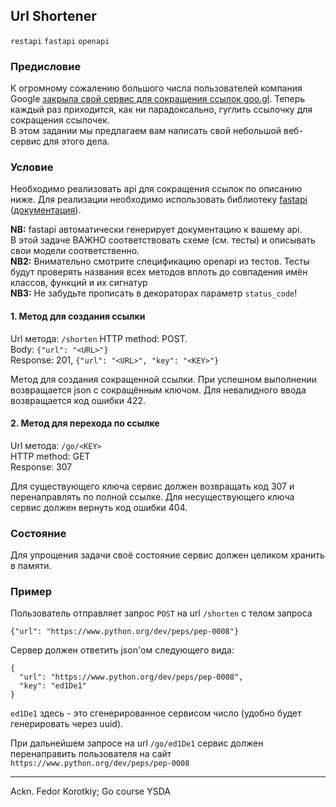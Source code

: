 ## Url Shortener

`restapi` `fastapi` `openapi`

### Предисловие

К огромному сожалению большого числа пользователей компания Google [закрыла свой сервис для сокращения ссылок goo.gl](https://wersm.com/google-has-shut-down-its-goo-gl-url-shortening-service/).
Теперь каждый раз приходится, как ни парадоксально, гуглить ссылочку для сокращения ссылочек.  
В этом задании мы предлагаем вам написать свой небольшой веб-сервис для этого дела.


### Условие

Необходимо реализовать api для сокращения ссылок по описанию ниже.
Для реализации необходимо использовать библиотеку [fastapi](https://github.com/tiangolo/fastapi) ([документация](https://fastapi.tiangolo.com/tutorial/)).

**NB:** fastapi автоматически генерирует документацию к вашему api.  
В этой задаче ВАЖНО соответствовать схеме (см. тесты) и описывать свои модели соответственно.  
**NB2:** Внимательно смотрите спецификацию openapi из тестов. Тесты будут проверять названия всех методов вплоть до совпадения имён классов, функций и их сигнатур  
**NB3:** Не забудьте прописать в декораторах параметр `status_code`!


#### 1. Метод для создания ссылки
Url метода: `/shorten`
HTTP method: POST.  
Body: `{"url": "<URL>"}`  
Response: 201, `{"url": "<URL>", "key": "<KEY>"}`  

Метод для создания сокращенной ссылки. При успешном выполнении возвращается json с сокращённым ключом. Для невалидного ввода возвращается код ошибки 422.  


#### 2. Метод для перехода по ссылке
Url метода: `/go/<KEY>`  
HTTP method: GET  
Response: 307  

Для существующего ключа сервис должен возвращать код 307 и перенаправлять по полной ссылке. Для несуществующего ключа сервис должен вернуть код ошибки 404.


### Состояние
Для упрощения задачи своё состояние сервис должен целиком хранить в памяти.


### Пример

Пользователь отправляет запрос `POST` на url `/shorten` с телом запроса 
```
{"url": "https://www.python.org/dev/peps/pep-0008"}
```

Сервер должен ответить json'ом следующего вида: 
```
{
  "url": "https://www.python.org/dev/peps/pep-0008",
  "key": "ed1De1"
}
```
`ed1De1` здесь - это сгенерированное сервисом число (удобно будет генерировать через uuid).

При дальнейшем запросе на url `/go/ed1De1` сервис должен перенаправить пользователя на сайт `https://www.python.org/dev/peps/pep-0008` 


---

Ackn. Fedor Korotkiy; Go course YSDA